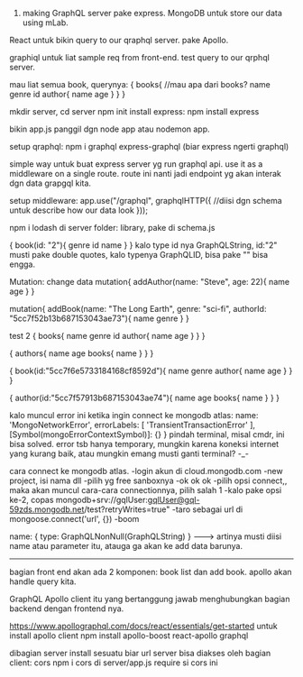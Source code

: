 1. making GraphQL server pake express.
MongoDB untuk store our data using mLab.

React untuk bikin query to our qraphql server. pake Apollo.

graphiql untuk liat sample req from front-end. test query to our qrphql server.

mau liat semua book, querynya:
{
  books{
    //mau apa dari books?
    name
    genre
    id
    author{
      name
      age
    }
  }
}

mkdir server, cd server
npm init
install express: npm install express

bikin app.js
panggil dgn node app atau nodemon app.

setup qraphql:
npm i graphql express-graphql (biar express ngerti graphql)

simple way untuk buat express server yg run graphql api. use it as a middleware on a single route. route ini nanti jadi endpoint yg akan interak dgn data grapgql kita.

setup middleware:
app.use("/graphql", graphqlHTTP({
  //diisi dgn schema untuk describe how our data look
}));

npm i lodash di server folder: library, pake di schema.js


{
  book(id: "2"){
    genre
    id
    name
  }
}
kalo type id nya GraphQLString, id:"2" musti pake double quotes, kalo typenya GraphQLID, bisa pake "" bisa engga.

Mutation:
change data
mutation{
  addAuthor(name: "Steve", age: 22){
    name
    age
  }
}

mutation{
  addBook(name: "The Long Earth", genre: "sci-fi", authorId: "5cc7f52b13b687153043ae73"){
    name
    genre
  }
}

test 2
{
  books{
    name
    genre
    id
    author{
      name
      age
    }
  }
}

{
  authors{
    name
   age
    books{
      name
    }
  }
}

{
  book(id:"5cc7f6e5733184168cf8592d"){
    name
   genre
    author{
      name
      age
    }
  }
}

{
  author(id:"5cc7f57913b687153043ae74"){
    name
    age
    books{
      name
    }
  }
}

kalo muncul error ini ketika ingin connect ke mongodb atlas:
name: 'MongoNetworkError',   errorLabels: [ 'TransientTransactionError' ],   [Symbol(mongoErrorContextSymbol)]: {} }
pindah terminal, misal cmdr, ini bisa solved. error tsb hanya temporary, mungkin karena koneksi internet yang kurang baik, atau mungkin emang musti ganti terminal? -_-

cara connect ke mongodb atlas.
-login akun di cloud.mongodb.com
-new project, isi nama dll
-pilih yg free sanboxnya
-ok ok ok
-pilih opsi connect,, maka akan muncul cara-cara connectionnya, pilih salah 1
-kalo pake opsi ke-2, copas mongodb+srv://gqlUser:gqlUser@gql-59zds.mongodb.net/test?retryWrites=true"
-taro sebagai url di mongoose.connect('url', {})
-boom

 name: { type: GraphQLNonNull(GraphQLString) } ---> artinya musti diisi name atau parameter itu, atauga ga akan ke add data barunya.

-----

bagian front end
akan ada 2 komponen: book list dan add book.
apollo akan handle query kita. 

GraphQL Apollo client itu yang bertanggung jawab menghubungkan bagian backend dengan frontend nya.

https://www.apollographql.com/docs/react/essentials/get-started
untuk install apollo client
npm install apollo-boost react-apollo graphql

dibagian server install sesuatu biar url server bisa diakses oleh bagian client: cors
npm i cors
di server/app.js require si cors ini